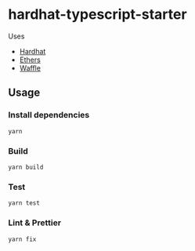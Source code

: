 # hardhat-typescript-starter
Uses  
- [Hardhat](https://github.com/nomiclabs/hardhat)
- [Ethers](https://github.com/ethers-io/ethers.js/)
- [Waffle](https://github.com/EthWorks/Waffle)

## Usage
### Install dependencies
```
yarn
```

### Build
```
yarn build
```

### Test
```
yarn test
```


### Lint & Prettier
```
yarn fix
```
